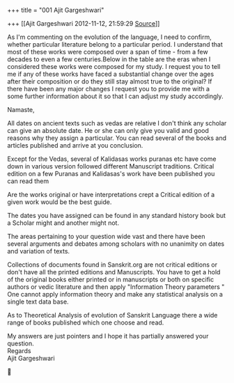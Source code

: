+++
title = "001 Ajit Gargeshwari"

+++
[[Ajit Gargeshwari	2012-11-12, 21:59:29 [Source](https://groups.google.com/g/bvparishat/c/C4TxEL0tHQw)]]



  
As I'm commenting on the evolution of the language, I need to confirm, whether particular literature belong to a particular period. I understand that most of these works were composed over a span of time - from a few decades to even a few centuries.Below in the table are the eras when I considered these works were composed for my study. I request you to tell me if any of these works have faced a substantial change over the ages after their composition or do they still stay almost true to the original? If there have been any major changes I request you to provide me with a some further information about it so that I can adjust my study accordingly.  
  

Namaste,  
  
All dates on ancient texts such as vedas are relative I don't think any scholar can give an absolute date. He or she can only give you valid and good reasons why they assign a particular. You can read several of the books and articles published and arrive at you conclusion.  
  
Except for the Vedas, several of Kalidasas works puranas etc have come down in various version followed different Manuscript traditions. Critical edition on a few Puranas and Kalidasas's work have been published you can read them  
  
Are the works original or have interpretations crept a Critical edition of a given work would be the best guide.  
  
The dates you have assigned can be found in any standard history book but a Scholar might and another might not.  
  
The areas pertaining to your question wide vast and there have been several arguments and debates among scholars with no unanimity on dates and variation of texts.  
  
Collections of documents found in Sanskrit.org are not critical editions or don't have all the printed editions and Manuscripts. You have to get a hold of the original books either printed or in manuscripts or both on specific authors or vedic literature and then apply "Information Theory parameters " One cannot apply information theory and make any statistical analysis on a single text data base.  
  
As to Theoretical Analysis of evolution of Sanskrit Language there a wide range of books published which one choose and read.  
  
My answers are just pointers and I hope it has partially answered your question.  
Regards  
Ajit Gargeshwari



